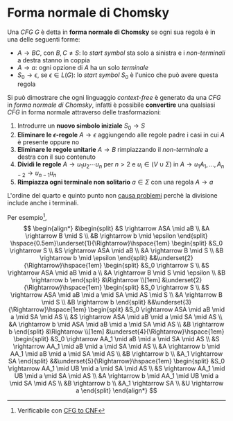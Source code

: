 # Forma normale di Chomsky

Una _CFG_ $G$ è detta in **forma normale di Chomsky** se ogni sua regola è in una delle seguenti forme:
- $A \rightarrow BC$, con $B, C \neq S$: lo _start symbol_ sta solo a sinistra e i _non-terminali_ a destra stanno in coppia
- $A \rightarrow a$: ogni opzione di $A$ ha un solo _terminale_
- $S_0 \rightarrow \epsilon$, se $\epsilon \in L(G)$: lo _start symbol_ $S_0$ è l'unico che può avere questa regola

Si può dimostrare che ogni linguaggio _context-free_ è generato da una _CFG_ in _forma normale di Chomsky_, infatti è possibile **convertire** una qualsiasi _CFG_ in forma normale attraverso delle trasformazioni:
1. Introdurre un **nuovo simbolo iniziale** $S_0 \rightarrow S$
2. **Eliminare le $\epsilon$-regole** $A \to \epsilon$ aggiungendo alle regole padre i casi in cui $A$ è presente oppure no
3. **Eliminare le regole unitarie** $A \rightarrow B$ rimpiazzando il _non-terminale_ a destra con il suo contenuto
4. **Dividi le regole** $A \rightarrow u_1 u_2 \cdots u_n$ per $n > 2$ e $u_i \in (V \cup \Sigma)$ in $A \rightarrow u_1A_1,\, ...,\, A_{n-2} \rightarrow u_{n-1} u_n$
5. **Rimpiazza ogni terminale non solitario** $a \in \Sigma$ con una regola $A \rightarrow a$

L'ordine del quarto e quinto punto non [causa problemi](https://en.wikipedia.org/wiki/Chomsky_normal_form#Order_of_transformations) perchè la divisione include anche i terminali.

Per esempio[^1],
$$
\begin{align*}
&\begin{split}
&S \rightarrow ASA \mid aB \\
&A \rightarrow B \mid S \\
&B \rightarrow b \mid \epsilon
\end{split}
\hspace{0.5em}\underset{1}{\Rightarrow}\hspace{1em}
\begin{split}
&S_0 \rightarrow S \\
&S \rightarrow ASA \mid aB \\
&A \rightarrow B \mid S \\
&B \rightarrow b \mid \epsilon
\end{split}
&&\underset{2}{\Rightarrow}\hspace{1em}
\begin{split}
&S_0 \rightarrow S \\
&S \rightarrow ASA \mid aB \mid a \\
&A \rightarrow B \mid S \mid \epsilon \\
&B \rightarrow b
\end{split}
&\Rightarrow \\[1em]
&\underset{2}{\Rightarrow}\hspace{1em}
\begin{split}
&S_0 \rightarrow S \\
&S \rightarrow ASA \mid aB \mid a \mid SA \mid AS \mid S \\
&A \rightarrow B \mid S \\
&B \rightarrow b
\end{split}
&&\underset{3}{\Rightarrow}\hspace{1em}
\begin{split}
&S_0 \rightarrow ASA \mid aB \mid a \mid SA \mid AS \\
&S \rightarrow ASA \mid aB \mid a \mid SA \mid AS \\
&A \rightarrow b \mid ASA \mid aB \mid a \mid SA \mid AS \\
&B \rightarrow b
\end{split}
&\Rightarrow \\[1em]
&\underset{4}{\Rightarrow}\hspace{1em}
\begin{split}
&S_0 \rightarrow AA_1 \mid aB \mid a \mid SA \mid AS \\
&S \rightarrow AA_1 \mid aB \mid a \mid SA \mid AS \\
&A \rightarrow b \mid AA_1 \mid aB \mid a \mid SA \mid AS \\
&B \rightarrow b \\
&A_1 \rightarrow SA
\end{split}
&&\underset{5}{\Rightarrow}\hspace{1em}
\begin{split}
&S_0 \rightarrow AA_1 \mid UB \mid a \mid SA \mid AS \\
&S \rightarrow AA_1 \mid UB \mid a \mid SA \mid AS \\
&A \rightarrow b \mid AA_1 \mid UB \mid a \mid SA \mid AS \\
&B \rightarrow b \\
&A_1 \rightarrow SA \\
&U \rightarrow a
\end{split}
\end{align*}
$$

[^1]: Verificabile con [CFG to CNF](https://devimam.github.io/cfgtocnf/)
